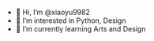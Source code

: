 - 👋 Hi, I’m @xiaoyu9982
- 👀 I’m interested in Python, Design
- 🌱 I’m currently learning Arts and Design

<!---
xiaoyu9982/xiaoyu9982 is a ✨ special ✨ repository because its `README.md` (this file) appears on your GitHub profile.
You can click the Preview link to take a look at your changes.
--->
